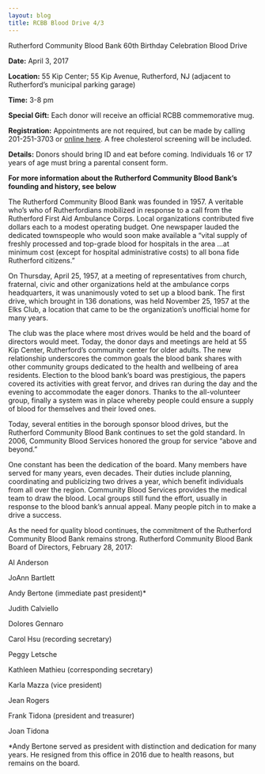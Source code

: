 ```yaml
---
layout: blog
title: RCBB Blood Drive 4/3
---
```


Rutherford Community Blood Bank 60th Birthday Celebration Blood Drive

**Date:** April 3, 2017

**Location:** 55 Kip Center; 55 Kip Avenue, Rutherford, NJ (adjacent to Rutherford’s municipal parking garage)

**Time:** 3-8 pm

**Special Gift:** Each donor will receive an official RCBB commemorative mug.

**Registration:** Appointments are not required, but can be made by calling 201-251-3703 or [online here](https://donor.cbsblood.org/donor/schedules/drive_schedule/41657). A free cholesterol screening will be included.

**Details:** Donors should bring ID and eat before coming. Individuals 16 or 17 years of age must bring a parental consent form.

**For more information about the Rutherford Community Blood Bank’s founding and history, see below**

The Rutherford Community Blood Bank was founded in 1957. A veritable who’s who of Rutherfordians mobilized in response to a call from the Rutherford First Aid Ambulance Corps. Local organizations contributed five dollars each to a modest operating budget. One newspaper lauded the dedicated townspeople who would soon make available a “vital supply of freshly processed and top-grade blood for hospitals in the area …at minimum cost (except for hospital administrative costs) to all bona fide Rutherford citizens.”

On Thursday, April 25, 1957, at a meeting of representatives from church, fraternal, civic and other organizations held at the ambulance corps headquarters, it was unanimously voted to set up a blood bank. The first drive, which brought in 136 donations, was held November 25, 1957 at the Elks Club, a location that came to be the organization’s unofficial home for many years.

The club was the place where most drives would be held and the board of directors would meet. Today, the donor days and meetings are held at 55 Kip Center, Rutherford’s community center for older adults. The new relationship underscores the common goals the blood bank shares with other community groups dedicated to the health and wellbeing of area residents. Election to the blood bank’s board was prestigious, the papers covered its activities with great fervor, and drives ran during the day and the evening to accommodate the eager donors. Thanks to the all-volunteer group, finally a system was in place whereby people could ensure a supply of blood for themselves and their loved ones.

Today, several entities in the borough sponsor blood drives, but the Rutherford Community Blood Bank continues to set the gold standard. In 2006, Community Blood Services honored the group for service “above and beyond.”

One constant has been the dedication of the board. Many members have served for many years, even decades. Their duties include planning, coordinating and publicizing two drives a year, which benefit individuals from all over the region. Community Blood Services provides the medical team to draw the blood. Local groups still fund the effort, usually in response to the blood bank’s annual appeal. Many people pitch in to make a drive a success.

As the need for quality blood continues, the commitment of the Rutherford Community Blood Bank remains strong. Rutherford Community Blood Bank Board of Directors, February 28, 2017:

Al Anderson

JoAnn Bartlett

Andy Bertone (immediate past president)*

Judith Calviello

Dolores Gennaro

Carol Hsu (recording secretary)

Peggy Letsche

Kathleen Mathieu (corresponding secretary)

Karla Mazza (vice president)

Jean Rogers

Frank Tidona (president and treasurer)

Joan Tidona

*Andy Bertone served as president with distinction and dedication for many years. He resigned from this office in 2016 due to health reasons, but remains on the board.
